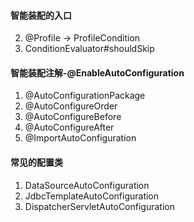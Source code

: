 #### 智能装配的入口
2. @Profile -> ProfileCondition
3. ConditionEvaluator#shouldSkip
#### 智能装配注解-@EnableAutoConfiguration
1. @AutoConfigurationPackage
2. @AutoConfigureOrder
3. @AutoConfigureBefore
4. @AutoConfigureAfter
5. @ImportAutoConfiguration
#### 常见的配置类
1. DataSourceAutoConfiguration
2. JdbcTemplateAutoConfiguration
3. DispatcherServletAutoConfiguration
